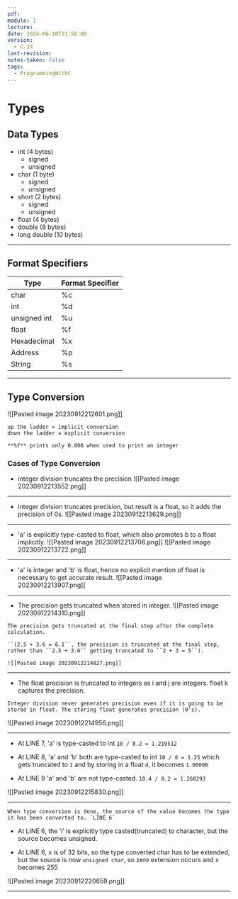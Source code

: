 ```yaml
---
pdf: 
module: 1
lecture: 
date: 2024-06-10T21:58:00
version:
  - C-24
last-revision: 
notes-taken: false
tags:
  - ProgrammingWithC
---
```

# Types

## Data Types

- int (4 bytes)
	- signed 
	- unsigned
- char (1 byte)
	- signed
	- unsigned
- short (2 bytes)
	- signed
	- unsigned
- float (4 bytes)
- double (8 bytes)
- long double (10 bytes)

---
## Format Specifiers

| Type         | Format Specifier |
| ------------ | ---------------- |
| char         | %c               |
| int          | %d               |
| unsigned int | %u               |
| float        | %f               |
| Hexadecimal  | %x               |
| Address      | %p               |
| String       | %s               |

---
## Type Conversion

![[Pasted image 20230912212601.png]]
```ad-note
up the ladder = implicit conversion
down the ladder = explicit conversion
```

```ad-info
**%f** prints only 0.000 when used to print an integer
```

### Cases of Type Conversion
- integer division truncates the precision
![[Pasted image 20230912213552.png]]
---
- integer division truncates precision, but result is a float, so it adds the precision of 0s.
![[Pasted image 20230912213629.png]]
---
- 'a' is explicitly type-casted to float, which also promotes b to a float implicitly.
![[Pasted image 20230912213706.png]]
![[Pasted image 20230912213722.png]]

---
- 'a' is integer and 'b' is float, hence no explicit mention of float is necessary to get accurate result.
![[Pasted image 20230912213907.png]]

---
- The precision gets truncated when stored in integer.
![[Pasted image 20230912214310.png]]

```ad-important
The precision gets truncated at the final step after the complete calculation.

``(2.5 + 3.6 = 6.1``, the precision is truncated at the final step, rather than ``2.5 + 3.6`` getting truncated to ``2 + 3 = 5``).

![[Pasted image 20230912214827.png]]
```


---
- The float precision is truncated to integers as i and j are integers. float k captures the precision.
```ad-info
Integer division never generates precision even if it is going to be stored in float. The storing float generates precision (0's).

```

![[Pasted image 20230912214956.png]]

---
- At LINE 7,  'a' is type-casted to int `10 / 8.2 = 1.219512` 

- At LINE 8, 'a' and 'b' both are type-casted to int `10 / 8 = 1.25` which gets truncated to `1` and by storing in a float `d`, it becomes `1.00000`

- At LINE 9 'a' and 'b' are not type-casted. `10.4 / 8.2 = 1.268293`

![[Pasted image 20230912215830.png]]

---
```ad-caution
When type conversion is done, the source of the value becomes the type it has been converted to. `LINE 6`
```

- At LINE 6, the ‘i’ is explicitly type casted(truncated) to character, but the source becomes unsigned.

- At LINE 6, x is of 32 bits, so the type converted char has to be extended, but the source is now `unsigned char`, so zero extension occurs and x becomes 255

![[Pasted image 20230912220659.png]]

---
